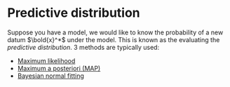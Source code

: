 # Predictive distribution

Suppose you have a model, we would like to know the probability of a new datum
$\bold{x}^*$ under the model. This is known as the evaluating the *predictive
distribution*. 3 methods are typically used:

- [Maximum likelihood](202210101331.md)
- [Maximum a posteriori (MAP)](202210101339.md)
- [Bayesian normal fitting](202210111043.md)
